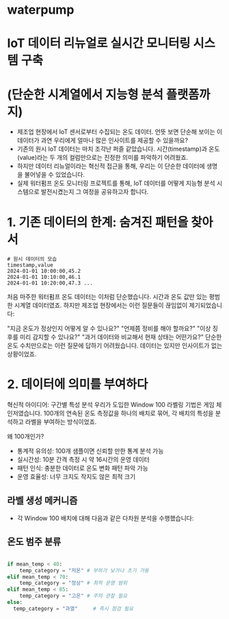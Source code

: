 # waterpump
# IoT 데이터 리뉴얼로 실시간 모니터링 시스템 구축
# (단순한 시계열에서 지능형 분석 플랫폼까지)

- 제조업 현장에서 IoT 센서로부터 수집되는 온도 데이터. 언뜻 보면 단순해 보이는 이 데이터가 과연 우리에게 얼마나 많은 인사이트를 제공할 수 있을까요?
- 기존의 원시 IoT 데이터는 마치 조각난 퍼즐 같았습니다. 시간(timestamp)과 온도(value)라는 두 개의 컬럼만으로는 진정한 의미를 파악하기 어려웠죠. 
- 하지만 데이터 리뉴얼이라는 혁신적 접근을 통해, 우리는 이 단순한 데이터에 생명을 불어넣을 수 있었습니다.
- 실제 워터펌프 온도 모니터링 프로젝트를 통해, IoT 데이터를 어떻게 지능형 분석 시스템으로 발전시켰는지 그 여정을 공유하고자 합니다.

# 1. 기존 데이터의 한계: 숨겨진 패턴을 찾아서
``` csv
# 원시 데이터의 모습
timestamp,value 
2024-01-01 10:00:00,45.2 
2024-01-01 10:10:00,46.1 
2024-01-01 10:20:00,47.3 ...
```

처음 마주한 워터펌프 온도 데이터는 이처럼 단순했습니다. 시간과 온도 값만 있는 평범한 시계열 데이터였죠. 하지만 제조업 현장에서는 이런 질문들이 끊임없이 제기되었습니다:

"지금 온도가 정상인지 어떻게 알 수 있나요?"
"언제쯤 정비를 해야 할까요?"
"이상 징후를 미리 감지할 수 있나요?"
"과거 데이터와 비교해서 현재 상태는 어떤가요?"
단순한 온도 수치만으로는 이런 질문에 답하기 어려웠습니다. 데이터는 있지만 인사이트가 없는 상황이었죠.


# 2. 데이터에 의미를 부여하다
혁신적 아이디어: 구간별 특성 분석
우리가 도입한 Window 100 라벨링 기법은 게임 체인저였습니다. 100개의 연속된 온도 측정값을 하나의 배치로 묶어, 각 배치의 특성을 분석하고 라벨을 부여하는 방식이었죠.

왜 100개인가?
- 통계적 유의성: 100개 샘플이면 신뢰할 만한 통계 분석 가능
- 실시간성: 10분 간격 측정 시 약 16시간의 운영 데이터
- 패턴 인식: 충분한 데이터로 온도 변화 패턴 파악 가능
- 운영 효율성: 너무 크지도 작지도 않은 최적 크기

## 라벨 생성 메커니즘
- 각 Window 100 배치에 대해 다음과 같은 다차원 분석을 수행했습니다:

## 온도 범주 분류
```python

if mean_temp < 40:     
	temp_category = "저온" # 부하가 낮거나 초기 가동 
elif mean_temp < 70:     
	temp_category = "정상" # 최적 운영 범위 
elif mean_temp < 85:     
	temp_category = "고온" # 주의 관찰 필요
else:
  temp_category = "과열"     # 즉시 점검 필요
```
